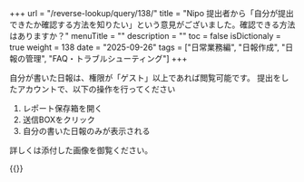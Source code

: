+++
url = "/reverse-lookup/query/138/"
title = "Nipo 提出者から「自分が提出できたか確認する方法を知りたい」という意見がございました。確認できる方法はありますか？"
menuTitle = ""
description = ""
toc = false
isDictionaly = true
weight = 138
date = "2025-09-26"
tags = ["日常業務編", "日報作成", "日報の管理", "FAQ・トラブルシューティング"]
+++

自分が書いた日報は、権限が「ゲスト」以上であれば閲覧可能です。
提出をしたアカウントで、以下の操作を行ってください

1. レポート保存箱を開く
2. 送信BOXをクリック
3. 自分の書いた日報のみが表示される

詳しくは添付した画像を御覧ください。

{{<iTablet filename="p1" msg="" alice="ok">}}
